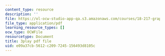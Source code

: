 ```yaml
---
content_type: resource
description: ''
file: https://ol-ocw-studio-app-qa.s3.amazonaws.com/courses/18-217-graph-theory-and-additive-combinatorics-fall-2019/e09a37cb5612c2097245156493d8105c_MlYhHsq_tOU.pdf
file_type: application/pdf
learning_resource_types: []
ocw_type: OCWFile
resourcetype: Document
title: 3play pdf file
uid: e09a37cb-5612-c209-7245-156493d8105c
---
```


